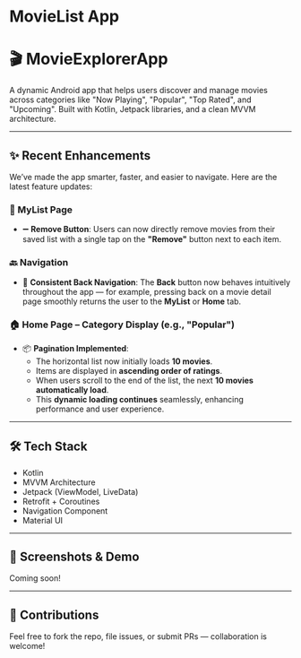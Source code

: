 # MovieList App
# 🎬 MovieExplorerApp

A dynamic Android app that helps users discover and manage movies across categories like "Now Playing", "Popular", "Top Rated", and "Upcoming". Built with Kotlin, Jetpack libraries, and a clean MVVM architecture.

---

## ✨ Recent Enhancements

We’ve made the app smarter, faster, and easier to navigate. Here are the latest feature updates:

### 🧾 MyList Page
- ➖ **Remove Button**: Users can now directly remove movies from their saved list with a single tap on the **"Remove"** button next to each item.

### 🔙 Navigation
- 🔁 **Consistent Back Navigation**: The **Back** button now behaves intuitively throughout the app — for example, pressing back on a movie detail page smoothly returns the user to the **MyList** or **Home** tab.

### 🏠 Home Page – Category Display (e.g., "Popular")
- 📦 **Pagination Implemented**:
  - The horizontal list now initially loads **10 movies**.
  - Items are displayed in **ascending order of ratings**.
  - When users scroll to the end of the list, the next **10 movies automatically load**.
  - This **dynamic loading continues** seamlessly, enhancing performance and user experience.

---

## 🛠 Tech Stack

- Kotlin
- MVVM Architecture
- Jetpack (ViewModel, LiveData)
- Retrofit + Coroutines
- Navigation Component
- Material UI

---

## 📱 Screenshots & Demo

Coming soon!

---

## 🤝 Contributions

Feel free to fork the repo, file issues, or submit PRs — collaboration is welcome!

